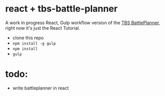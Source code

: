 # react + tbs-battle-planner

A work in progress React, Gulp workflow version of the [TBS BattlePlanner](http://tbs-battle-planner.herokuapp.com), right now it's just the React Tutorial.

- clone this repo
- `npm install -g gulp`
- `npm install`
- `gulp`

# todo:

- write battleplanner in react